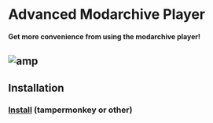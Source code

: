 # Advanced Modarchive Player
#### Get more convenience from using the modarchive player!
![amp](https://cdn.nx.wtf/64354755436263424/unknown.png)
---
## Installation
### [Install](https://devdmytro.github.io/advanced-modarchive-player/amp.user.js) (tampermonkey or other)
